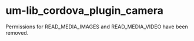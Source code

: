 # um-lib_cordova_plugin_camera
Permissions for READ_MEDIA_IMAGES and READ_MEDIA_VIDEO have been removed.
